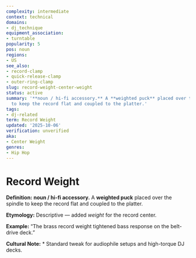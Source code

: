 ```yaml
---
complexity: intermediate
context: technical
domains:
- dj_technique
equipment_association:
- turntable
popularity: 5
pos: noun
regions:
- US
see_also:
- record-clamp
- quick-release-clamp
- outer-ring-clamp
slug: record-weight-center-weight
status: active
summary: '**noun / hi-fi accessory.** A **weighted puck** placed over the spindle
  to keep the record flat and coupled to the platter.'
tags:
- dj-related
term: Record Weight
updated: '2025-10-06'
verification: unverified
aka:
- Center Weight
genres:
- Hip Hop
---
```


# Record Weight

**Definition:** **noun / hi-fi accessory.** A **weighted puck** placed over the spindle to keep the record flat and coupled to the platter.

**Etymology:** Descriptive — added *weight* for the record center.

**Example:** “The brass record weight tightened bass response on the belt-drive deck.”

**Cultural Note:** * Standard tweak for audiophile setups and high-torque DJ decks.

